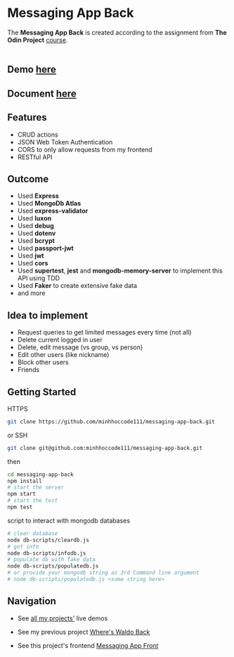 # Messaging App Back

The **Messaging App Back** is created according to the assignment from **The Odin Project** [course](https://www.theodinproject.com/lessons/nodejs-messaging-app).
<br>
<br>

<!-- ## Screenshot

![Members Only Screenshot](/public/images/members-only-screenshot.png)

![Members Only Bcrypt Screenshot](/public/images/members-only-screenshot-password.png) -->

## **Demo** [here](https://messagingapptop.vercel.app/)

## **Document** [here](/notes.md)

## **Features**

- CRUD actions
- JSON Web Token Authentication
- CORS to only allow requests from my frontend
- RESTful API
<!-- - Using TDD, fully tested every cases -->

## **Outcome**

- Used **Express**
- Used **MongoDb Atlas**
- Used **express-validator**
- Used **luxon**
- Used **debug**
- Used **dotenv**
- Used **bcrypt**
- Used **passport-jwt**
- Used **jwt**
- Used **cors**
- Used **supertest**, **jest** and **mongodb-memory-server** to implement this API using TDD
- Used **Faker** to create extensive fake data
- and more

## **Idea to implement**

- Request queries to get limited messages every time (not all)
- Delete current logged in user
- Delete, edit message (vs group, vs person)
- Edit other users (like nickname)
- Block other users
- Friends

## **Getting Started**

HTTPS

```bash
git clone https://github.com/minhhoccode111/messaging-app-back.git
```

or SSH

```bash
git clone git@github.com:minhhoccode111/messaging-app-back.git
```

then

```bash
cd messaging-app-back
npm install
# start the server
npm start
# start the test
npm test
```

script to interact with mongodb databases

```bash
# clear database
node db-scripts/cleardb.js
# get info
node db-scripts/infodb.js
# populate db with fake data
node db-scripts/populatedb.js
# or provide your mongodb string as 3rd Command line argument
# node db-scripts/populatedb.js <some string here>
```

## **Navigation**

- See [all my projects'](https://github.com/minhhoccode111/all-projects-live-demos) live demos

- See my previous project [Where's Waldo Back](https://github.com/minhhoccode111/wheres-waldo-back)

- See this project's frontend [Messaging App Front](https://github.com/minhhoccode111/messaging-app-front)

<!-- * See my next project []() -->
